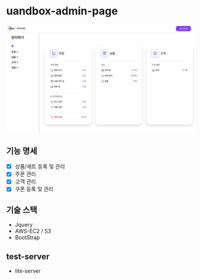 # uandbox-admin-page




<img src="/imgs/Home.png"  width="900">


## 기능 명세

- [x] 상품/세트 등록 및 관리
- [x] 주문 관리
- [x] 고객 관리
- [x] 쿠폰 등록 및 관리

## 기술 스택

* Jquery
* AWS-EC2 / S3
* BootStrap


## test-server
* lite-server
